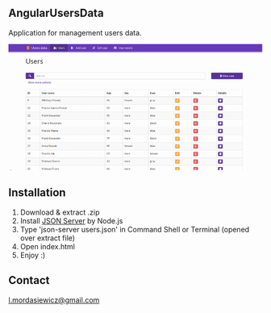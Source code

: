 ## AngularUsersData
Application for management users data.

![alt tag](https://raw.githubusercontent.com/mlukasz7/AngularUsersData/master/UsersData.gif)

## Installation

1. Download & extract .zip
2. Install [JSON Server](https://github.com/typicode/json-server) by Node.js
3. Type 'json-server users.json' in Command Shell or Terminal (opened over extract file)
4. Open index.html
5. Enjoy :)

## Contact

l.mordasiewicz@gmail.com

